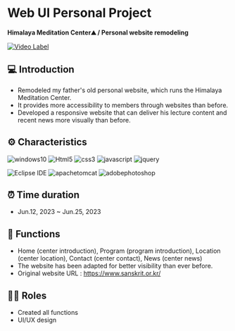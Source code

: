 # Web UI Personal Project
**Himalaya Meditation Center⛰️ / Personal website remodeling**

[![Video Label](http://img.youtube.com/vi/jSNnz2GkuPw/0.jpg)](https://youtu.be/jSNnz2GkuPw)

## 💻 Introduction
* Remodeled my father's old personal website, which runs the Himalaya Meditation Center.
* It provides more accessibility to members through websites than before.
* Developed a responsive website that can deliver his lecture content and recent news more visually than before.

## ⚙️ Characteristics
![windows10](https://img.shields.io/badge/windows10-0078D6.svg?&style=for-the-badge&logo=windows10&logoColor=white)
![Html5](https://img.shields.io/badge/Html5-E34F26.svg?&style=for-the-badge&logo=Html5&logoColor=white)
![css3](https://img.shields.io/badge/css3-1572B6.svg?&style=for-the-badge&logo=css3&logoColor=white)
![javascript](https://img.shields.io/badge/javascript-F7DF1E.svg?&style=for-the-badge&logo=javascript&logoColor=white)
![jquery](https://img.shields.io/badge/jquery-0769AD.svg?&style=for-the-badge&logo=jquery&logoColor=white)

![Eclipse IDE](https://img.shields.io/badge/Eclipse%20IDE-2C2255.svg?&style=for-the-badge&logo=Eclipse%20IDE&logoColor=white)
![apachetomcat](https://img.shields.io/badge/apachetomcat-F8DC75.svg?&style=for-the-badge&logo=apachetomcat&logoColor=white)
![adobephotoshop](https://img.shields.io/badge/adobephotoshop-31A8FF.svg?&style=for-the-badge&logo=adobephotoshop&logoColor=white)

## ⏰ Time duration
* Jun.12, 2023 ~ Jun.25, 2023

## 📌 Functions
* Home (center introduction), Program (program introduction), Location (center location), Contact (center contact), News (center news)
* The website has been adapted for better visibility than ever before.
* Original website URL : https://www.sanskrit.or.kr/

## 👩‍💻 Roles
* Created all functions
* UI/UX design
